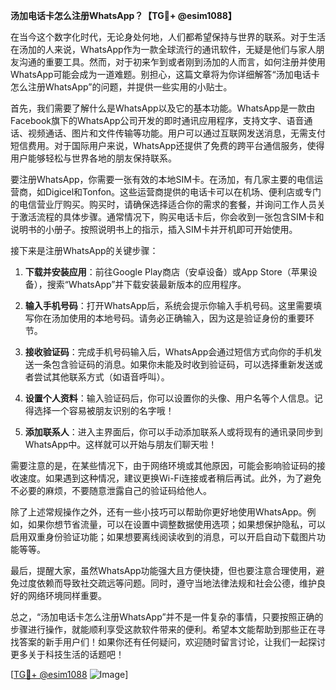 **汤加电话卡怎么注册WhatsApp？【TG💪+ @esim1088】**

在当今这个数字化时代，无论身处何地，人们都希望保持与世界的联系。对于生活在汤加的人来说，WhatsApp作为一款全球流行的通讯软件，无疑是他们与家人朋友沟通的重要工具。然而，对于初来乍到或者刚到汤加的人而言，如何注册并使用WhatsApp可能会成为一道难题。别担心，这篇文章将为你详细解答“汤加电话卡怎么注册WhatsApp”的问题，并提供一些实用的小贴士。

首先，我们需要了解什么是WhatsApp以及它的基本功能。WhatsApp是一款由Facebook旗下的WhatsApp公司开发的即时通讯应用程序，支持文字、语音通话、视频通话、图片和文件传输等功能。用户可以通过互联网发送消息，无需支付短信费用。对于国际用户来说，WhatsApp还提供了免费的跨平台通信服务，使得用户能够轻松与世界各地的朋友保持联系。

要注册WhatsApp，你需要一张有效的本地SIM卡。在汤加，有几家主要的电信运营商，如Digicel和Tonfon。这些运营商提供的电话卡可以在机场、便利店或专门的电信营业厅购买。购买时，请确保选择适合你的需求的套餐，并询问工作人员关于激活流程的具体步骤。通常情况下，购买电话卡后，你会收到一张包含SIM卡和说明书的小册子。按照说明书上的指示，插入SIM卡并开机即可开始使用。

接下来是注册WhatsApp的关键步骤：

1. **下载并安装应用**：前往Google Play商店（安卓设备）或App Store（苹果设备），搜索“WhatsApp”并下载安装最新版本的应用程序。

2. **输入手机号码**：打开WhatsApp后，系统会提示你输入手机号码。这里需要填写你在汤加使用的本地号码。请务必正确输入，因为这是验证身份的重要环节。

3. **接收验证码**：完成手机号码输入后，WhatsApp会通过短信方式向你的手机发送一条包含验证码的消息。如果你未能及时收到验证码，可以选择重新发送或者尝试其他联系方式（如语音呼叫）。

4. **设置个人资料**：输入验证码后，你可以设置你的头像、用户名等个人信息。记得选择一个容易被朋友识别的名字哦！

5. **添加联系人**：进入主界面后，你可以手动添加联系人或将现有的通讯录同步到WhatsApp中。这样就可以开始与朋友们聊天啦！

需要注意的是，在某些情况下，由于网络环境或其他原因，可能会影响验证码的接收速度。如果遇到这种情况，建议更换Wi-Fi连接或者稍后再试。此外，为了避免不必要的麻烦，不要随意泄露自己的验证码给他人。

除了上述常规操作之外，还有一些小技巧可以帮助你更好地使用WhatsApp。例如，如果你想节省流量，可以在设置中调整数据使用选项；如果想保护隐私，可以启用双重身份验证功能；如果想要离线阅读收到的消息，可以开启自动下载图片功能等等。

最后，提醒大家，虽然WhatsApp功能强大且方便快捷，但也要注意合理使用，避免过度依赖而导致社交疏远等问题。同时，遵守当地法律法规和社会公德，维护良好的网络环境同样重要。

总之，“汤加电话卡怎么注册WhatsApp”并不是一件复杂的事情，只要按照正确的步骤进行操作，就能顺利享受这款软件带来的便利。希望本文能帮助到那些正在寻找答案的新手用户们！如果你还有任何疑问，欢迎随时留言讨论，让我们一起探讨更多关于科技生活的话题吧！

[[TG💪+ @esim1088](https://t.me/s/esim1088) ![Image](https://i.postimg.cc/4NQfJmqS/Snipaste-2025-05-13-00-14-12.png)]